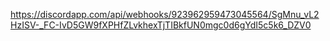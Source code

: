 https://discordapp.com/api/webhooks/923962959473045564/SgMnu_vL2HzISV-_FC-IvD5GW9fXPHfZLvkhexTjTIBkfUN0mgc0d6gYdI5c5k6_DZV0
